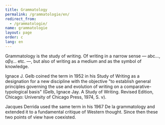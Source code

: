 ```yaml
---
title: Grammatology
permalink: /grammatologie/en/
redirect_from: 
  - /grammatologie/
name: grammatologie
layout: page
order: c
lang: en
---
```


Grammatology is the study of writing. Of writing in a narrow sense — abc..., αβγ... etc. —, but also of writing as a medium and as the symbol of knowledge.

Ignace J. Gelb coined the term in 1952 in his Study of Writing as a designation for a new discipline with the objective "to establish general principles governing the use and evolution of writing on a comparative-typological basis" (Gelb, Ignace Jay. A Study of Writing. Revised Edition, Chicago: University of Chicago Press, 1974, S. v).

Jacques Derrida used the same term in his 1967 De la grammatology and extended it to a fundamental critique of Western thought. Since then these two points of view have coexisted.
